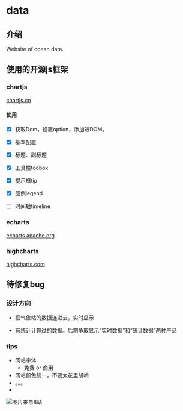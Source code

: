 # data

## 介绍
Website of ocean data.

## 使用的开源js框架
### chartjs
[chartjs.cn](http://chartjs.cn/)
#### 使用
- [x] 获取Dom，设置option，添加进DOM。
- [x] 基本配置
- [x] 标题、副标题
- [x] 工具栏toobox
- [x] 提示框tip
- [x] 图例legend
- [ ] 时间轴timeline


### echarts
[echarts.apache.org](https://echarts.apache.org/zh/index.html)

### highcharts
[highcharts.com](https://www.highcharts.com)

## 待修复bug

### 设计方向

- 把气象站的数据连进去，实时显示

- 有统计计算过的数据。后期争取显示“实时数据”和“统计数据”两种产品

### tips
- 网站字体
	* 免费 or 商用
- 网站颜色统一，不要太花里胡哨
- 。。。
- 
![图片来自B站](https://i0.hdslb.com/bfs/emote/d8065c2e7ce48c929317a94553499a46fecc262a.png@112w_112h.webp)